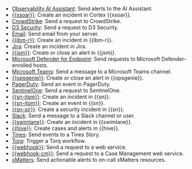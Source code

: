* [Observability AI Assistant](/reference/connectors-kibana/obs-ai-assistant-action-type.md): Send alerts to the AI Assistant.
* [{{xsoar}}](/reference/connectors-kibana/xsoar-action-type.md): Create an incident in Cortex {{xsoar}}.
* [CrowdStrike](/reference/connectors-kibana/crowdstrike-action-type.md): Send a request to CrowdStrike.
* [D3 Security](/reference/connectors-kibana/d3security-action-type.md): Send a request to D3 Security.
* [Email](/reference/connectors-kibana/email-action-type.md): Send email from your server.
* [{{ibm-r}}](/reference/connectors-kibana/resilient-action-type.md): Create an incident in {{ibm-r}}.
* [Jira](/reference/connectors-kibana/jira-action-type.md): Create an incident in Jira.
* [{{jsm}}](/reference/connectors-kibana/jsm-action-type.md): Create or close an alert in {{jsm}}.
* [Microsoft Defender for Endpoint](/reference/connectors-kibana/defender-action-type.md): Send requests to Microsoft Defender-enrolled hosts.
* [Microsoft Teams](/reference/connectors-kibana/teams-action-type.md): Send a message to a Microsoft Teams channel.
* [{{opsgenie}}](/reference/connectors-kibana/opsgenie-action-type.md): Create or close an alert in {{opsgenie}}.
* [PagerDuty](/reference/connectors-kibana/pagerduty-action-type.md): Send an event in PagerDuty.
* [SentinelOne](/reference/connectors-kibana/sentinelone-action-type.md): Send a request to SentinelOne.
* [{{sn-itsm}}](/reference/connectors-kibana/servicenow-action-type.md): Create an incident in {{sn}}.
* [{{sn-itom}}](/reference/connectors-kibana/servicenow-itom-action-type.md): Create an event in {{sn}}.
* [{{sn-sir}}](/reference/connectors-kibana/servicenow-sir-action-type.md): Create a security incident in {{sn}}.
* [Slack](/reference/connectors-kibana/slack-action-type.md): Send a message to a Slack channel or user.
* [{{swimlane}}](/reference/connectors-kibana/swimlane-action-type.md): Create an incident in {{swimlane}}.
* [{{hive}}](/reference/connectors-kibana/thehive-action-type.md): Create cases and alerts in {{hive}}.
* [Tines](/reference/connectors-kibana/tines-action-type.md): Send events to a Tines Story.
* [Torq](/reference/connectors-kibana/torq-action-type.md): Trigger a Torq workflow.
* [{{webhook}}](/reference/connectors-kibana/webhook-action-type.md): Send a request to a web service.
* [{{webhook-cm}}](/reference/connectors-kibana/cases-webhook-action-type.md): Send a request to a Case Management web service.
* [xMatters](/reference/connectors-kibana/xmatters-action-type.md): Send actionable alerts to on-call xMatters resources.
